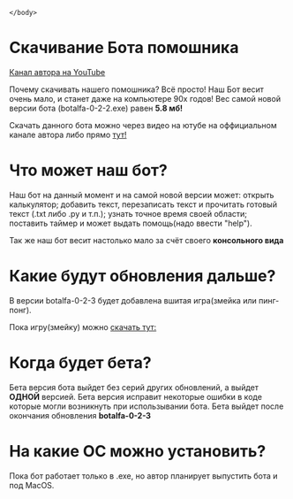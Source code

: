 <!DOCTYPE html>
<html>
	<head>
 		<meta charset="UFT-8">
 		<title>ABot скачивание</title>
    </head>
    <body>

    </body>
</html>

<h1>Скачивание Бота помошника</h1>

<a href="https://www.youtube.com/channel/UCiCS6t9EErkVK1T7Y1u9YRg" target="_blank">Канал автора на YouTube</a>

Почему скачивать нашего помошника? Всё просто! Наш Бот весит очень мало, и станет даже на компьютере 90х годов! Вес самой новой версии бота (botalfa-0-2-2.exe) равен <strong>5.8 мб!</strong> 

Скачать данного бота можно через видео на ютубе на оффициальном канале автора либо прямо <a href="https://drive.google.com/file/d/1GjJFC3hFUqkNVvPABCY7U6Hp9l6lmiqL/view?usp=sharing" target="_blank">тут!</a>

<h1>Что может наш бот?</h1>

Наш бот на данный момент и на самой новой версии может: открыть калькулятор; добавить текст, перезаписать текст и прочитать готовый текст (.txt либо .py и т.п.); узнать точное время своей области; поставить таймер и может выдать помощь(надо ввести "help").

Так же наш бот весит настолько мало за счёт своего <strong>консольного вида</strong>

<h1>Какие будут обновления дальше?</h1>

В версии botalfa-0-2-3 будет добавлена вшитая игра(змейка или пинг-понг).

Пока игру(змейку) можно <a href="https://drive.google.com/file/d/1Fn4x6Ff_q0xkeiYYLVWZ_1HrSutGuYkT/view?usp=sharing" target="_blank">скачать тут:</a>

<h1>Когда будет бета?</h1>

Бета версия бота выйдет без серий других обновлений, а выйдет <strong>ОДНОЙ</strong> версией. Бета версия исправит некоторые ошибки в коде которые могли возникнуть при использывании бота. Бета выйдет после окончания обновления <strong>botalfa-0-2-3</strong>

<h1>На какие ОС можно установить?</h1>

Пока бот работает только в .exe, но автор планирует выпустить бота и под MacOS. 
